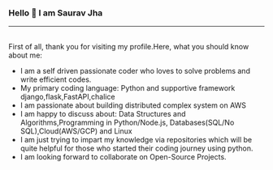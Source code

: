 ### Hello 👋 I am Saurav Jha
<hr><br>
First of all, thank you for visiting my profile.Here, what you should know about me:
<ul>
<li>I am a self driven passionate coder who loves to solve problems and write efficient codes.</li>
<li>My primary coding language: Python and supportive framework django,flask,FastAPI,chalice</li>
<li>I am passionate about building distributed complex system on AWS </li>
<li>I am happy to discuss about: Data Structures and Algorithms,Programming in Python/Node.js, Databases(SQL/No SQL),Cloud(AWS/GCP) and Linux</li>
<li>I am just trying to impart my knowledge via repositories which will be quite helpful for those who started their coding journey using python.</li>
<li>I am looking forward to collaborate on Open-Source Projects.</li>
</ul>
<!--
**Saurav-KT/Saurav-KT** is a ✨ _special_ ✨ repository because its `README.md` (this file) appears on your GitHub profile.

Here are some ideas to get you started:

- 🔭 I’m currently working on ...
- 🌱 I’m currently learning ...
- 👯 I’m looking to collaborate on ...
- 🤔 I’m looking for help with ...
- 💬 Ask me about ...
- 📫 How to reach me: ...
- 😄 Pronouns: ...
- ⚡ Fun fact: ...
-->
